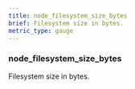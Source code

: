 ```yaml
---
title: node_filesystem_size_bytes
brief: Filesystem size in bytes.
metric_type: gauge
---
```

### node_filesystem_size_bytes

Filesystem size in bytes.